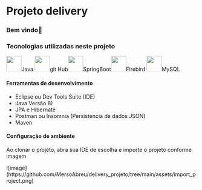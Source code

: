 # Projeto delivery
### Bem vindo👋

<h3>Tecnologias utilizadas neste projeto</h3>

<img src="https://cdn.jsdelivr.net/gh/devicons/devicon/icons/java/java-original-wordmark.svg" width="40" height="40" /><spam>Java</spam> <img src="https://cdn.jsdelivr.net/gh/devicons/devicon/icons/github/github-original.svg" width="40" height="40" /><spam>git Hub</spam><img src="https://cdn.jsdelivr.net/gh/devicons/devicon/icons/spring/spring-original.svg"  width="40" height="40"/><spam>SpringBoot</spam><img src="https://cdn.jsdelivr.net/gh/devicons/devicon/icons/firebase/firebase-plain.svg" width="40" height="40" /><spam>Firebird</spam>
<img src="https://cdn.jsdelivr.net/gh/devicons/devicon/icons/mysql/mysql-original.svg"  width="40" height="40" /><spam>MySQL</spam>

<h4>Ferramentas de desenvolvimento</h4>
<ul>
<li>Eclipse ou Dev Tools Suite (IDE)</li>
 <li>Java Versão 8)</li>
 <li>JPA e Hibernate</li>
 <li>Postman ou Insomnia (Persistencia de dados JSON)</li>
  <li>Maven</li>
</ul>


<h4>Configuração de ambiente</h4>
<p>Ao clonar o projeto, abra sua IDE de escolha e importe o projeto conforme imagem</p>
![image](https://github.com/MersoAbreu/delivery_projeto/tree/main/assets/import_project.png)
